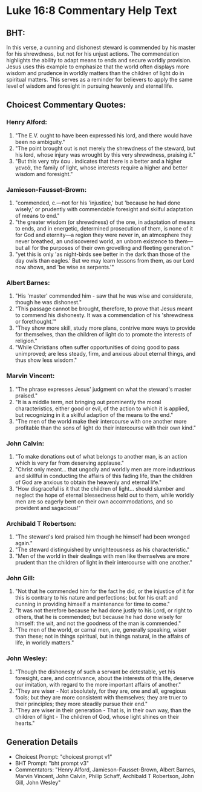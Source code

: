 # Luke 16:8 Commentary Help Text

## BHT:
In this verse, a cunning and dishonest steward is commended by his master for his shrewdness, but not for his unjust actions. The commendation highlights the ability to adapt means to ends and secure worldly provision. Jesus uses this example to emphasize that the world often displays more wisdom and prudence in worldly matters than the children of light do in spiritual matters. This serves as a reminder for believers to apply the same level of wisdom and foresight in pursuing heavenly and eternal life.

## Choicest Commentary Quotes:
### Henry Alford:
1. "The E.V. ought to have been expressed his lord, and there would have been no ambiguity."
2. "The point brought out is not merely the shrewdness of the steward, but his lord, whose injury was wrought by this very shrewdness, praising it."
3. "But this very τὴν ἑαυ . indicates that there is a better and a higher γενεά, the family of light, whose interests require a higher and better wisdom and foresight."

### Jamieson-Fausset-Brown:
1. "commended, c.—not for his 'injustice,' but 'because he had done wisely,' or prudently with commendable foresight and skilful adaptation of means to end."
2. "the greater wisdom (or shrewdness) of the one, in adaptation of means to ends, and in energetic, determined prosecution of them, is none of it for God and eternity—a region they were never in, an atmosphere they never breathed, an undiscovered world, an unborn existence to them—but all for the purposes of their own grovelling and fleeting generation."
3. "yet this is only 'as night-birds see better in the dark than those of the day owls than eagles.' But we may learn lessons from them, as our Lord now shows, and 'be wise as serpents.'"

### Albert Barnes:
1. "His 'master' commended him - saw that he was wise and considerate, though he was dishonest."
2. "This passage cannot be brought, therefore, to prove that Jesus meant to commend his dishonesty. It was a commendation of his 'shrewdness or forethought.'"
3. "They show more skill, study more plans, contrive more ways to provide for themselves, than the children of light do to promote the interests of religion."
4. "While Christians often suffer opportunities of doing good to pass unimproved; are less steady, firm, and anxious about eternal things, and thus show less wisdom."

### Marvin Vincent:
1. "The phrase expresses Jesus' judgment on what the steward's master praised."
2. "It is a middle term, not bringing out prominently the moral characteristics, either good or evil, of the action to which it is applied, but recognizing in it a skilful adaption of the means to the end."
3. "The men of the world make their intercourse with one another more profitable than the sons of light do their intercourse with their own kind."

### John Calvin:
1. "To make donations out of what belongs to another man, is an action which is very far from deserving applause."
2. "Christ only meant... that ungodly and worldly men are more industrious and skillful in conducting the affairs of this fading life, than the children of God are anxious to obtain the heavenly and eternal life."
3. "How disgraceful is it that the children of light... should slumber and neglect the hope of eternal blessedness held out to them, while worldly men are so eagerly bent on their own accommodations, and so provident and sagacious!"

### Archibald T Robertson:
1. "The steward's lord praised him though he himself had been wronged again."
2. "The steward distinguished by unrighteousness as his characteristic."
3. "Men of the world in their dealings with men like themselves are more prudent than the children of light in their intercourse with one another."

### John Gill:
1. "Not that he commended him for the fact he did, or the injustice of it for this is contrary to his nature and perfections; but for his craft and cunning in providing himself a maintenance for time to come."
2. "It was not therefore because he had done justly to his Lord, or right to others, that he is commended; but because he had done wisely for himself: the wit, and not the goodness of the man is commended."
3. "The men of the world, or carnal men, are, generally speaking, wiser than these; not in things spiritual, but in things natural, in the affairs of life, in worldly matters."

### John Wesley:
1. "Though the dishonesty of such a servant be detestable, yet his foresight, care, and contrivance, about the interests of this life, deserve our imitation, with regard to the more important affairs of another."
2. "They are wiser - Not absolutely, for they are, one and all, egregious fools; but they are more consistent with themselves; they are truer to their principles; they more steadily pursue their end."
3. "They are wiser in their generation - That is, in their own way, than the children of light - The children of God, whose light shines on their hearts."


## Generation Details
- Choicest Prompt: "choicest prompt v1"
- BHT Prompt: "bht prompt v3"
- Commentators: "Henry Alford, Jamieson-Fausset-Brown, Albert Barnes, Marvin Vincent, John Calvin, Philip Schaff, Archibald T Robertson, John Gill, John Wesley"
